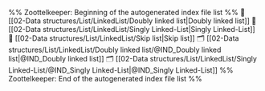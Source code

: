%% Zoottelkeeper: Beginning of the autogenerated index file list  %%
📄 [[02-Data structures/List/LinkedList/Doubly linked list|Doubly linked list]]
📄 [[02-Data structures/List/LinkedList/Singly Linked-List|Singly Linked-List]]
📄 [[02-Data structures/List/LinkedList/Skip list|Skip list]]
🗂️ [[02-Data structures/List/LinkedList/Doubly linked list/@IND_Doubly linked list|@IND_Doubly linked list]]
🗂️ [[02-Data structures/List/LinkedList/Singly Linked-List/@IND_Singly Linked-List|@IND_Singly Linked-List]]
%% Zoottelkeeper: End of the autogenerated index file list  %%
